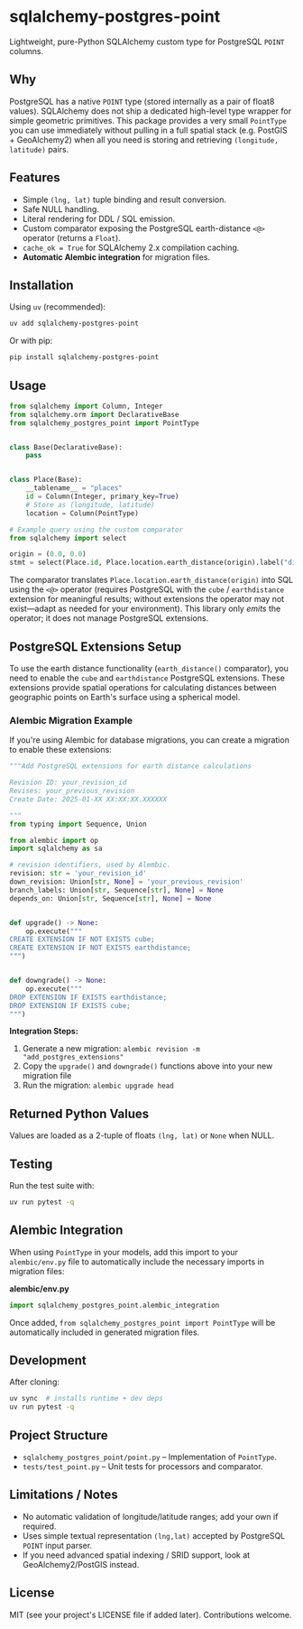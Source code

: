 sqlalchemy-postgres-point
=========================

Lightweight, pure-Python SQLAlchemy custom type for PostgreSQL `POINT` columns.

Why
----

PostgreSQL has a native `POINT` type (stored internally as a pair of float8 values). SQLAlchemy does not ship a dedicated high-level type wrapper for simple geometric primitives. This package provides a very small `PointType` you can use immediately without pulling in a full spatial stack (e.g. PostGIS + GeoAlchemy2) when all you need is storing and retrieving `(longitude, latitude)` pairs.

Features
--------

* Simple `(lng, lat)` tuple binding and result conversion.
* Safe NULL handling.
* Literal rendering for DDL / SQL emission.
* Custom comparator exposing the PostgreSQL earth-distance `<@>` operator (returns a `Float`).
* `cache_ok = True` for SQLAlchemy 2.x compilation caching.
* **Automatic Alembic integration** for migration files.

Installation
------------

Using `uv` (recommended):

```bash
uv add sqlalchemy-postgres-point
```

Or with pip:

```bash
pip install sqlalchemy-postgres-point
```

Usage
-----

```python
from sqlalchemy import Column, Integer
from sqlalchemy.orm import DeclarativeBase
from sqlalchemy_postgres_point import PointType


class Base(DeclarativeBase):
	pass


class Place(Base):
    __tablename__ = "places"
    id = Column(Integer, primary_key=True)
    # Store as (longitude, latitude)
    location = Column(PointType)

# Example query using the custom comparator
from sqlalchemy import select

origin = (0.0, 0.0)
stmt = select(Place.id, Place.location.earth_distance(origin).label("dist"))
```

The comparator translates `Place.location.earth_distance(origin)` into SQL using the `<@>` operator (requires PostgreSQL with the `cube` / `earthdistance` extension for meaningful results; without extensions the operator may not exist—adapt as needed for your environment). This library only *emits* the operator; it does not manage PostgreSQL extensions.

## PostgreSQL Extensions Setup

To use the earth distance functionality (`earth_distance()` comparator), you need to enable the `cube` and `earthdistance` PostgreSQL extensions. These extensions provide spatial operations for calculating distances between geographic points on Earth's surface using a spherical model.

### Alembic Migration Example

If you're using Alembic for database migrations, you can create a migration to enable these extensions:

```python
"""Add PostgreSQL extensions for earth distance calculations

Revision ID: your_revision_id
Revises: your_previous_revision
Create Date: 2025-01-XX XX:XX:XX.XXXXXX

"""
from typing import Sequence, Union

from alembic import op
import sqlalchemy as sa

# revision identifiers, used by Alembic.
revision: str = 'your_revision_id'
down_revision: Union[str, None] = 'your_previous_revision'
branch_labels: Union[str, Sequence[str], None] = None
depends_on: Union[str, Sequence[str], None] = None


def upgrade() -> None:
    op.execute("""
CREATE EXTENSION IF NOT EXISTS cube;
CREATE EXTENSION IF NOT EXISTS earthdistance;
""")


def downgrade() -> None:
    op.execute("""
DROP EXTENSION IF EXISTS earthdistance;
DROP EXTENSION IF EXISTS cube;
""")
```

**Integration Steps:**

1. Generate a new migration: `alembic revision -m "add_postgres_extensions"`
2. Copy the `upgrade()` and `downgrade()` functions above into your new migration file
3. Run the migration: `alembic upgrade head`

Returned Python Values
----------------------

Values are loaded as a 2-tuple of floats `(lng, lat)` or `None` when NULL.

Testing
-------

Run the test suite with:

```bash
uv run pytest -q
```

## Alembic Integration

When using `PointType` in your models, add this import to your `alembic/env.py` file to automatically include the necessary imports in migration files:

**alembic/env.py**
```python
import sqlalchemy_postgres_point.alembic_integration
```

Once added, `from sqlalchemy_postgres_point import PointType` will be automatically included in generated migration files.

Development
-----------

After cloning:

```bash
uv sync  # installs runtime + dev deps
uv run pytest -q
```

Project Structure
-----------------

* `sqlalchemy_postgres_point/point.py` – Implementation of `PointType`.
* `tests/test_point.py` – Unit tests for processors and comparator.

Limitations / Notes
-------------------

* No automatic validation of longitude/latitude ranges; add your own if required.
* Uses simple textual representation `(lng,lat)` accepted by PostgreSQL `POINT` input parser.
* If you need advanced spatial indexing / SRID support, look at GeoAlchemy2/PostGIS instead.

License
-------

MIT (see your project's LICENSE file if added later). Contributions welcome.

